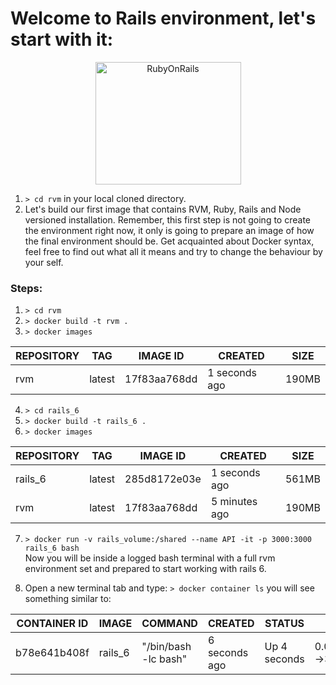 # Welcome to Rails environment, let's start with it:
<center><img src="https://upload.wikimedia.org/wikipedia/commons/6/62/Ruby_On_Rails_Logo.svg" width="233" height="196" alt="RubyOnRails"></center>

1. ```> cd rvm``` in your local cloned directory.
2. Let's build our first image that contains RVM, Ruby, Rails and Node versioned installation. Remember, this first step is not going to create the environment right now, it only is going to prepare an image of how the final environment should be.
Get acquainted about Docker syntax, feel free to find out what all it means and try to change the behaviour by your self.

  ### Steps:
  1. ```> cd rvm```   
  2. ```> docker build -t rvm .``` 
  3. ```> docker images```  

|REPOSITORY|TAG|IMAGE ID|CREATED|SIZE|    
|---|---|---|---|---|    
|rvm|latest|17f83aa768dd|1 seconds ago|190MB|  

  4. ```> cd rails_6```  
  5. ```> docker build -t rails_6 .``` 
  6. ```> docker images```  

|REPOSITORY|TAG|IMAGE ID|CREATED|SIZE|    
|---|---|---|---|---|    
|rails_6|latest|285d8172e03e|1 seconds ago|561MB|  
|rvm|latest|17f83aa768dd|5 minutes ago|190MB|  

  7. ```> docker run -v rails_volume:/shared --name API -it -p 3000:3000 rails_6 bash```  
    Now you will be inside a logged bash terminal with a full rvm environment set and prepared to start working with rails 6.

  8. Open a new terminal tab and type: ```> docker container ls``` you will see something similar to:  

|CONTAINER ID|IMAGE|COMMAND|CREATED|STATUS|PORTS|NAMES|
|---|---|---|---|---|---|---|
|b78e641b408f|rails_6|"/bin/bash -lc bash"|6 seconds ago|Up 4 seconds|0.0.0.0:3000->3000/tcp|API|
